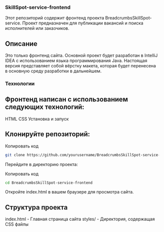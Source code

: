 ### SkillSpot-service-frontend

Этот репозиторий содержит фронтенд проекта BreadcrumbsSkillSpot-service. Проект предназначен для публикации вакансий и поиска исполнителей или заказчиков.

## Описание

Это только фронтенд сайта. Основной проект будет разработан в IntelliJ IDEA с использованием языка программирования Java. Настоящая версия представляет собой вёрстку макета, которая будет перенесена в основную среду разработки в дальнейшем.

### Технологии

## Фронтенд написан с использованием следующих технологий:

HTML
CSS
Установка и запуск

## Клонируйте репозиторий:

Копировать код
```bash
git clone https://github.com/yourusername/BreadcrumbsSkillSpot-service-frontend.git
```
Перейдите в директорию проекта:

Копировать код
```bash
cd BreadcrumbsSkillSpot-service-frontend
```
Откройте index.html в вашем браузере для просмотра сайта.

## Структура проекта

index.html - Главная страница сайта
styles/ - Директория, содержащая CSS файлы
